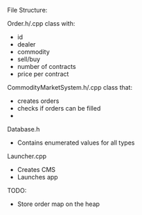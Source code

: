 File Structure:

Order.h/.cpp
class with:
  - id
  - dealer
  - commodity
  - sell/buy
  - number of contracts
  - price per contract

CommodityMarketSystem.h/.cpp
class that:
  - creates orders
  - checks if orders can be filled
  -

Database.h
  - Contains enumerated values for all types

Launcher.cpp
  - Creates CMS
  - Launches app

TODO:
- Store order map on the heap